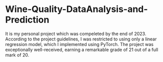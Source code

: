 # Wine-Quality-DataAnalysis-and-Prediction
It is my personal project which was compeleted by the end of 2023.
According to the project guidelines, I was restricted to using only a linear regression model, which I implemented using PyTorch.
The project was exceptionally well-received, earning a remarkable grade of 21 out of a full mark of 20.
